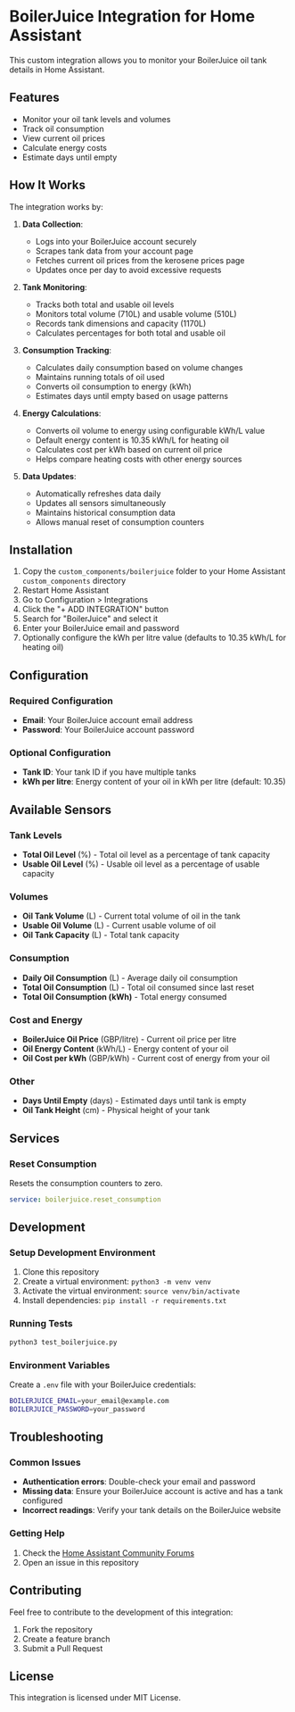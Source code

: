 # BoilerJuice Integration for Home Assistant

This custom integration allows you to monitor your BoilerJuice oil tank details in Home Assistant.

## Features

- Monitor your oil tank levels and volumes
- Track oil consumption
- View current oil prices
- Calculate energy costs
- Estimate days until empty

## How It Works

The integration works by:

1. **Data Collection**:

   - Logs into your BoilerJuice account securely
   - Scrapes tank data from your account page
   - Fetches current oil prices from the kerosene prices page
   - Updates once per day to avoid excessive requests

2. **Tank Monitoring**:

   - Tracks both total and usable oil levels
   - Monitors total volume (710L) and usable volume (510L)
   - Records tank dimensions and capacity (1170L)
   - Calculates percentages for both total and usable oil

3. **Consumption Tracking**:

   - Calculates daily consumption based on volume changes
   - Maintains running totals of oil used
   - Converts oil consumption to energy (kWh)
   - Estimates days until empty based on usage patterns

4. **Energy Calculations**:

   - Converts oil volume to energy using configurable kWh/L value
   - Default energy content is 10.35 kWh/L for heating oil
   - Calculates cost per kWh based on current oil price
   - Helps compare heating costs with other energy sources

5. **Data Updates**:
   - Automatically refreshes data daily
   - Updates all sensors simultaneously
   - Maintains historical consumption data
   - Allows manual reset of consumption counters

## Installation

1. Copy the `custom_components/boilerjuice` folder to your Home Assistant `custom_components` directory
2. Restart Home Assistant
3. Go to Configuration > Integrations
4. Click the "+ ADD INTEGRATION" button
5. Search for "BoilerJuice" and select it
6. Enter your BoilerJuice email and password
7. Optionally configure the kWh per litre value (defaults to 10.35 kWh/L for heating oil)

## Configuration

### Required Configuration

- **Email**: Your BoilerJuice account email address
- **Password**: Your BoilerJuice account password

### Optional Configuration

- **Tank ID**: Your tank ID if you have multiple tanks
- **kWh per litre**: Energy content of your oil in kWh per litre (default: 10.35)

## Available Sensors

### Tank Levels

- **Total Oil Level** (%) - Total oil level as a percentage of tank capacity
- **Usable Oil Level** (%) - Usable oil level as a percentage of usable capacity

### Volumes

- **Oil Tank Volume** (L) - Current total volume of oil in the tank
- **Usable Oil Volume** (L) - Current usable volume of oil
- **Oil Tank Capacity** (L) - Total tank capacity

### Consumption

- **Daily Oil Consumption** (L) - Average daily oil consumption
- **Total Oil Consumption** (L) - Total oil consumed since last reset
- **Total Oil Consumption (kWh)** - Total energy consumed

### Cost and Energy

- **BoilerJuice Oil Price** (GBP/litre) - Current oil price per litre
- **Oil Energy Content** (kWh/L) - Energy content of your oil
- **Oil Cost per kWh** (GBP/kWh) - Current cost of energy from your oil

### Other

- **Days Until Empty** (days) - Estimated days until tank is empty
- **Oil Tank Height** (cm) - Physical height of your tank

## Services

### Reset Consumption

Resets the consumption counters to zero.

```yaml
service: boilerjuice.reset_consumption
```

## Development

### Setup Development Environment

1. Clone this repository
2. Create a virtual environment: `python3 -m venv venv`
3. Activate the virtual environment: `source venv/bin/activate`
4. Install dependencies: `pip install -r requirements.txt`

### Running Tests

```bash
python3 test_boilerjuice.py
```

### Environment Variables

Create a `.env` file with your BoilerJuice credentials:

```bash
BOILERJUICE_EMAIL=your_email@example.com
BOILERJUICE_PASSWORD=your_password
```

## Troubleshooting

### Common Issues

- **Authentication errors**: Double-check your email and password
- **Missing data**: Ensure your BoilerJuice account is active and has a tank configured
- **Incorrect readings**: Verify your tank details on the BoilerJuice website

### Getting Help

1. Check the [Home Assistant Community Forums](https://community.home-assistant.io/)
2. Open an issue in this repository

## Contributing

Feel free to contribute to the development of this integration:

1. Fork the repository
2. Create a feature branch
3. Submit a Pull Request

## License

This integration is licensed under MIT License.
